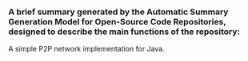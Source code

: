 ### A brief summary generated by the Automatic Summary Generation Model for Open-Source Code Repositories, designed to describe the main functions of the repository:

A simple P2P network implementation for Java.
